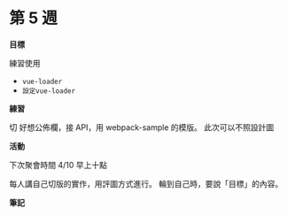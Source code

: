 # 第 5 週

**目標**

練習使用
- `vue-loader`
- `設定vue-loader`

**練習**

切 好想公佈欄，接 API，用 webpack-sample 的模版。
此次可以不照設計圖

**活動**

下次聚會時間 4/10 早上十點

每人講自己切版的實作，用評圖方式進行。
輪到自己時，要說「目標」的內容。

**筆記**

